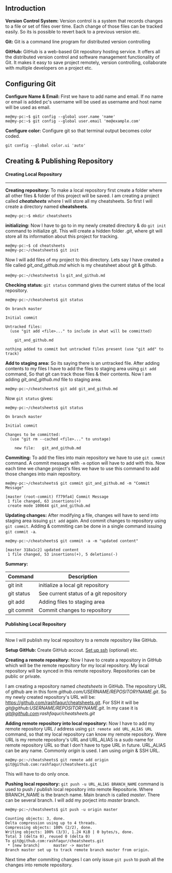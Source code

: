 ## Introduction ##

**Version Control System:** Version control is a system that records changes to a file or set of files over time. Each change of those files can be tracked easily. So its is possible to revert back to a previous version etc.

**Git:** Git is a command line program for distributed version controlling

**GitHub:** GitHub is a web-based Git repository hosting service. It offers all the distributed version control and software management functionality of Git. It makes it easy to save project remotely, version controlling, collaborate with multiple developers on a project etc.

## Configuring Git ##

**Configure Name & Email:** First we have to add name and email. If no name or email is added pc's username will be used as username and host name will be used as email.

```
me@my-pc:~$ git config --global user.name 'name'
me@my-pc:~$ git config --global user.email 'me@example.com'
```

**Configure color:** Configure git so that terminal output becomes color coded.

`git config --global color.ui 'auto'`

## Creating & Publishing Repository ##

#### Creating Local Repository ####
---

**Creating repository:** To make a local repository first create a folder where all other files & folder of this project will be saved. I am creating a project called ***cheatsheets*** where I will store all my cheatsheets. So first I will create a directory named **cheatsheets**.

`me@my-pc:~$ mkdir cheatsheets`

**initializing:** Now I have to go to in my newly created directory & do `git init` command to initialize git. This will create a hidden folder *.git*, where git will store all its information about this project for tracking.

```
me@my-pc:~$ cd cheatsheets
me@my-pc:~/cheatsheets$ git init
```

Now I will add files of my project to this directory. Lets say I have created a file called *git_and_github.md* which is my cheatsheet about git & github.

`me@my-pc:~/cheatsheets$ ls`
`git_and_github.md`

**Checking status:** `git status` command gives the current status of the local repository.

`me@my-pc:~/cheatsheets$ git status`
```
On branch master

Initial commit

Untracked files:
  (use "git add <file>..." to include in what will be committed)

	git_and_github.md

nothing added to commit but untracked files present (use "git add" to track)
```
**Add to staging area:** So its saying there is an untracked file. After adding contents to my files I have to add the files to staging area using `git add` command, So that git can track those files & their contents. Now I am adding *git_and_github.md* file to staging area.

`me@my-pc:~/cheatsheets$ git add git_and_github.md`

Now `git status` gives:

`me@my-pc:~/cheatsheets$ git status`
```
On branch master

Initial commit

Changes to be committed:
  (use "git rm --cached <file>..." to unstage)

	new file:   git_and_github.md
```

**Commiting:** To add the files into main repository we have to use `git commit` command. A commit message with `-m` option will have to add with this. Now each time we change project's files we have to use this command to add those changes into main repository.

`me@my-pc:~/cheatsheets$ git commit git_and_github.md -m "Commit Message"`
```
[master (root-commit) f779fa4] Commit Message
 1 file changed, 63 insertions(+)
 create mode 100644 git_and_github.md
```

**Updating changes:** After modifying a file, changes will have to send into staging area issuing `git add` again. And commit changes to repository using `git commit`. Adding & commiting can be done in a single command issuing `git commit -a`.

`me@my-pc:~/cheatsheets$ git commit -a -m "updated content"`
```
[master 318a1c2] updated content
 1 file changed, 53 insertions(+), 5 deletions(-)
```

**Summary:**

| Command | Description |
| ------- | ----------- |
| git init | initialize a local git repository |
| git status | See current status of a git repository |
| git add | Adding files to staging area |
| git commit | Commit changes to repository |
#### Publishing Local Repository ####
---

Now I will publish my local repository to a remote repository like GitHub.

**Setup GitHub:** Create GitHub accout. [Set up ssh](https://help.github.com/articles/generating-ssh-keys/) (optional) etc.

**Creating a remote repository:** Now I have to create a repository in GitHub which will be the remote repository for my local repository. My local repository will be synced in this remote repository. Repositories can be public or private.

I am creating a repository named *cheatsheets* in GitHub. The repository URL of github are in this form *github.com/USERNAME/REPOSITORYNAME.git*. So my newly created repository's URL will be: https://github.com/rashfaqur/cheatsheets.git. For SSH it will be *git@github:USERNAME/REPOSITORYNAME.git*. In my case it is *git@github.com:rashfaqur/cheatsheets.git*

**Adding remote repository into local repository:** Now I have to add my remote repository URL / address using `git remote add URL_ALIAS URL` command, so that my local repository can know my remote repository. Were URL is my remote repository's URL and URL_ALIAS is a sudo name for remote repository URL so that I don't have to type URL in future. URL_ALIAS can be any name. Commonly  *origin* is used. I am using *origin* & SSH URL.

`me@my-pc:~/cheatsheets$ git remote add origin git@github.com:rashfaqur/cheatsheets.git`

This will have to do only once.

**Pushing local repository:** `git push -u URL_ALIAS BRANCH_NAME` command is used to push / publish local repository into remote Repositorie. Where BRANCH_NAME is the branch name. Main branch is called *master*. There can be several branch. I will add my porject into *master* branch.

`me@my-pc:~/cheatsheets$ git push -u origin master`
```
Counting objects: 3, done.
Delta compression using up to 4 threads.
Compressing objects: 100% (2/2), done.
Writing objects: 100% (3/3), 1.24 KiB | 0 bytes/s, done.
Total 3 (delta 0), reused 0 (delta 0)
To git@github.com:rashfaqur/cheatsheets.git
 * [new branch]      master -> master
Branch master set up to track remote branch master from origin.
```

Next time after commiting changes I can only issue `git push` to push all the changes into remote repository.
